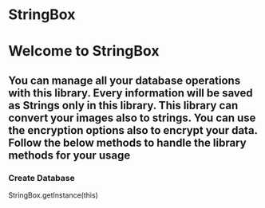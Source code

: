 # StringBox

# Welcome to StringBox

## You can manage all your database operations with this library. Every information will be saved as Strings only in this library. This library can convert your images also to strings. You can use the encryption options also to encrypt your data. Follow the below methods to handle the library methods for your usage


### Create Database
StringBox.getInstance(this)
